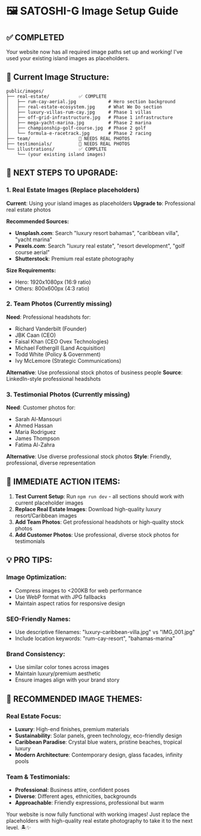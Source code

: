 # 🖼️ SATOSHI-G Image Setup Guide

## ✅ COMPLETED

Your website now has all required image paths set up and working! I've used your existing island images as placeholders.

## 📁 Current Image Structure:

```
public/images/
├── real-estate/           ✅ COMPLETE
│   ├── rum-cay-aerial.jpg            # Hero section background
│   ├── real-estate-ecosystem.jpg     # What We Do section
│   ├── luxury-villas-rum-cay.jpg     # Phase 1 villas
│   ├── off-grid-infrastructure.jpg   # Phase 1 infrastructure
│   ├── mega-yacht-marina.jpg         # Phase 2 marina
│   ├── championship-golf-course.jpg  # Phase 2 golf
│   └── formula-e-racetrack.jpg       # Phase 2 racing
├── team/                  🔄 NEEDS REAL PHOTOS
├── testimonials/          🔄 NEEDS REAL PHOTOS
└── illustrations/         ✅ COMPLETE
    └── (your existing island images)
```

## 🎯 NEXT STEPS TO UPGRADE:

### 1. Real Estate Images (Replace placeholders)

**Current**: Using your island images as placeholders
**Upgrade to**: Professional real estate photos

**Recommended Sources:**

- **Unsplash.com**: Search "luxury resort bahamas", "caribbean villa", "yacht marina"
- **Pexels.com**: Search "luxury real estate", "resort development", "golf course aerial"
- **Shutterstock**: Premium real estate photography

**Size Requirements:**

- Hero: 1920x1080px (16:9 ratio)
- Others: 800x600px (4:3 ratio)

### 2. Team Photos (Currently missing)

**Need**: Professional headshots for:

- Richard Vanderbilt (Founder)
- JBK Caan (CEO)
- Faisal Khan (CEO Ovex Technologies)
- Michael Fothergill (Land Acquisition)
- Todd White (Policy & Government)
- Ivy McLemore (Strategic Communications)

**Alternative**: Use professional stock photos of business people
**Source**: LinkedIn-style professional headshots

### 3. Testimonial Photos (Currently missing)

**Need**: Customer photos for:

- Sarah Al-Mansouri
- Ahmed Hassan
- Maria Rodriguez
- James Thompson
- Fatima Al-Zahra

**Alternative**: Use diverse professional stock photos
**Style**: Friendly, professional, diverse representation

## 🚀 IMMEDIATE ACTION ITEMS:

1. **Test Current Setup**: Run `npm run dev` - all sections should work with current placeholder images
2. **Replace Real Estate Images**: Download high-quality luxury resort/Caribbean images
3. **Add Team Photos**: Get professional headshots or high-quality stock photos
4. **Add Customer Photos**: Use professional, diverse stock photos for testimonials

## 💡 PRO TIPS:

### Image Optimization:

- Compress images to <200KB for web performance
- Use WebP format with JPG fallbacks
- Maintain aspect ratios for responsive design

### SEO-Friendly Names:

- Use descriptive filenames: "luxury-caribbean-villa.jpg" vs "IMG_001.jpg"
- Include location keywords: "rum-cay-resort", "bahamas-marina"

### Brand Consistency:

- Use similar color tones across images
- Maintain luxury/premium aesthetic
- Ensure images align with your brand story

## 🎨 RECOMMENDED IMAGE THEMES:

### Real Estate Focus:

- **Luxury**: High-end finishes, premium materials
- **Sustainability**: Solar panels, green technology, eco-friendly design
- **Caribbean Paradise**: Crystal blue waters, pristine beaches, tropical luxury
- **Modern Architecture**: Contemporary design, glass facades, infinity pools

### Team & Testimonials:

- **Professional**: Business attire, confident poses
- **Diverse**: Different ages, ethnicities, backgrounds
- **Approachable**: Friendly expressions, professional but warm

Your website is now fully functional with working images! Just replace the placeholders with high-quality real estate photography to take it to the next level. 🏝️✨
